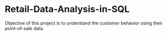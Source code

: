 # Retail-Data-Analysis-in-SQL
Objective of this project is to understand the customer behavior using their point-of-sale data.

